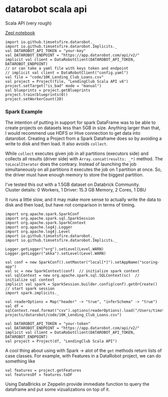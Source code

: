 # datarobot scala api

Scala API (very rough)

[Zepl notebook](https://bit.ly/33WAWkL)


```
import io.github.timsetsfire.datarobot._
import io.github.timsetsfire.datarobot.Implicits._
val DATAROBOT_API_TOKEN = "your-key"
val DATAROBOT_ENDPOINT = "https://app.datarobot.com/api/v2/"
implicit val client = DataRobotClient(DATAROBOT_API_TOKEN, DATAROBOT_ENDPOINT)
// or can take a yaml file with keys token and endpoint
// implicit val client = DataRobotClient("config.yaml")
val file = "code/10K_Lending_Club_Loans.csv"
val project = Project(file, "LendingClub Scala API v6")
project.setTarget("is_bad" mode = "manual")
val blueprints = project.getBlueprints
project.train(blueprints(0))
project.setWorkerCount(20)
```

### Spark Example 

The intention of putting in support for spark DataFrame was to be able to create projects
on datasets less than 5GB in size.  Anything larger than that, I would recommend use HDFS or Hive connection to get data into datarobot.  Creating a Project from a Spark Dataframe does so by avoiding a write to disk and then load.  It also avoids `collect`.  

While `collect` executes given job in all partitions (executors side) and collects all results (driver side) with `Array.concat(results: _*)` method. The `toLocalIterator` does the contrary. Instead of launching the job simultaneously on all partitions it executes the job on 1 partition at once. So, the driver must have enough memory to store the biggest partition.  

I've tested this out with a 1.5GB dataset on Databrick Community.  
Cluster details: 0 Workers, 1 Driver: 15.3 GB Memory, 2 Cores, 1 DBU

It runs a little slow, and it may make more sense to actually write the data to disk and then load, but have not comparison in terms of timing.  


```code :scala
import org.apache.spark.SparkConf
import org.apache.spark.sql.SparkSession
import org.apache.spark.SparkContext
import org.apache.log4j.Logger
import org.apache.log4j.Level
import io.github.timsetsfire.datarobot._
import io.github.timsetsfire.datarobot.Implicits._

Logger.getLogger("org").setLevel(Level.WARN)
Logger.getLogger("akka").setLevel(Level.WARN)

val conf = new SparkConf().setMaster("local[*]").setAppName("scoring-app")
val sc = new SparkContext(conf)  // initialize spark context
val sqlContext = new org.apache.spark.sql.SQLContext(sc)  // initialize sql context
implicit val spark = SparkSession.builder.config(conf).getOrCreate() // start spark session 
import spark.implicits._

val readerOptions = Map("header" -> "true", "inferSchema" -> "true") 
val df = sqlContext.read.format("csv").options(readerOptions).load("/Users/timothy.whittaker/Desktop/sbt-projects/datarobot/code/10K_Lending_Club_Loans.csv")

val DATAROBOT_API_TOKEN = "your-token"
val DATAROBOT_ENDPOINT = "https://app.datarobot.com/api/v2/"
implicit val client = DataRobotClient(DATAROBOT_API_TOKEN, DATAROBOT_ENDPOINT)
val project = Project(df, "LendingClub Scala API")
```

A cool thing about using with Spark -> alot of the `get` methods return lists of case classes.  For example, with Features in a DataRobot project, we can do something like

```:scala
val features = project.getFeatures
val featuresDf = features.toDF
```

Using DataBricks or Zeppelin provide immediate function to query the dataframe and put some vizualizations on top of it.  
